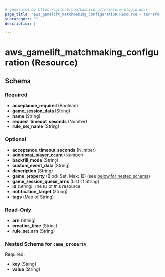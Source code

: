 ```yaml
---
# generated by https://github.com/hashicorp/terraform-plugin-docs
page_title: "aws_gamelift_matchmaking_configuration Resource - terraform-provider-aws-gamelift"
subcategory: ""
description: |-
  
---
```


# aws_gamelift_matchmaking_configuration (Resource)





<!-- schema generated by tfplugindocs -->
## Schema

### Required

- **acceptance_required** (Boolean)
- **game_session_data** (String)
- **name** (String)
- **request_timeout_seconds** (Number)
- **rule_set_name** (String)

### Optional

- **acceptance_timeout_seconds** (Number)
- **additional_player_count** (Number)
- **backfill_mode** (String)
- **custom_event_data** (String)
- **description** (String)
- **game_property** (Block Set, Max: 16) (see [below for nested schema](#nestedblock--game_property))
- **game_session_queue_arns** (List of String)
- **id** (String) The ID of this resource.
- **notification_target** (String)
- **tags** (Map of String)

### Read-Only

- **arn** (String)
- **creation_time** (String)
- **rule_set_arn** (String)

<a id="nestedblock--game_property"></a>
### Nested Schema for `game_property`

Required:

- **key** (String)
- **value** (String)



